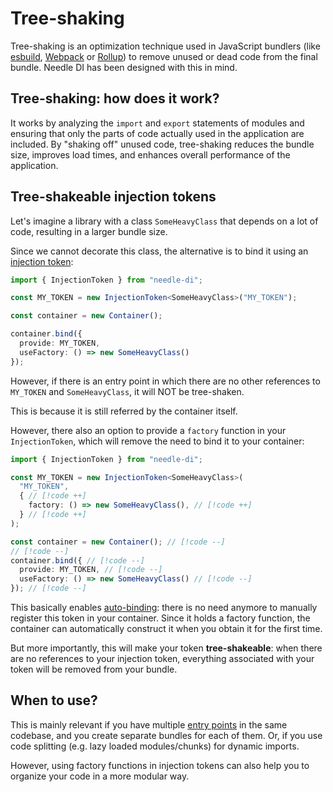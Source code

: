 # Tree-shaking

Tree-shaking is an optimization technique used in JavaScript bundlers (like [esbuild], [Webpack] or [Rollup]) to remove
unused or dead code from the final bundle. Needle DI has been designed with this in mind.

[esbuild]: https://esbuild.github.io/api/#tree-shaking

[Webpack]: https://webpack.js.org/guides/tree-shaking/

[Rollup]: https://rollupjs.org/introduction/#tree-shaking

## Tree-shaking: how does it work?

It works by analyzing the `import` and `export` statements of modules and ensuring that
only the parts of code actually used in the application are included. By "shaking off" unused code, tree-shaking reduces
the
bundle size, improves load times, and enhances overall performance of the application.

## Tree-shakeable injection tokens

Let's imagine a library with a class `SomeHeavyClass` that depends on a lot of code, resulting in a larger bundle size.

Since we cannot decorate this class, the alternative is to bind it using
an [injection token](/concepts/tokens#injectiontoken-t):

```typescript
import { InjectionToken } from "needle-di";

const MY_TOKEN = new InjectionToken<SomeHeavyClass>("MY_TOKEN");

const container = new Container();

container.bind({
  provide: MY_TOKEN,
  useFactory: () => new SomeHeavyClass()
});
```

However, if there is an entry point in which there are no other references to `MY_TOKEN` and `SomeHeavyClass`, it will
NOT be tree-shaken.

This is because it is still referred by the container itself.

However, there also an option to provide a `factory` function in your `InjectionToken`,
which will remove the need to bind it to your container:

```typescript
import { InjectionToken } from "needle-di";

const MY_TOKEN = new InjectionToken<SomeHeavyClass>(
  "MY_TOKEN",
  { // [!code ++]
    factory: () => new SomeHeavyClass(), // [!code ++]
  } // [!code ++]
);

const container = new Container(); // [!code --]
// [!code --]
container.bind({ // [!code --]
  provide: MY_TOKEN, // [!code --]
  useFactory: () => new SomeHeavyClass() // [!code --]
}); // [!code --]
```

This basically enables [auto-binding](/concepts/binding#auto-binding): there is no need anymore to manually register
this token in your container.
Since it holds a factory function, the container can automatically construct it when you obtain it for the first time.

But more importantly, this will make your token **tree-shakeable**: when there are no references to your injection
token, everything associated with your token will be removed from your bundle.

## When to use?

This is mainly relevant if you have multiple [entry points](https://esbuild.github.io/api/#entry-points) in the
same codebase, and you create separate bundles for each of them. Or, if you use code splitting (e.g. lazy loaded
modules/chunks) for dynamic imports.

However, using factory functions in injection tokens can also help you to organize your code in a more modular way.
